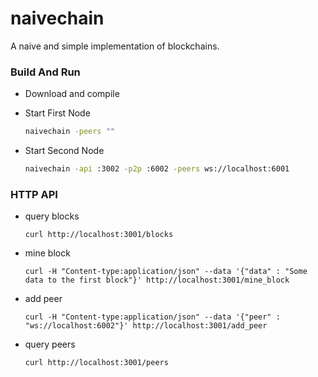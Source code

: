 # naivechain

A naive and simple implementation of blockchains.

### Build And Run

- Download and compile

- Start First Node

  ```bash
  naivechain -peers ""
  ```

- Start Second Node

  ```bash
  naivechain -api :3002 -p2p :6002 -peers ws://localhost:6001
  ```

### HTTP API

- query blocks

  ```
  curl http://localhost:3001/blocks

  ```

- mine block

  ```
  curl -H "Content-type:application/json" --data '{"data" : "Some data to the first block"}' http://localhost:3001/mine_block

  ```

- add peer

  ```
  curl -H "Content-type:application/json" --data '{"peer" : "ws://localhost:6002"}' http://localhost:3001/add_peer

  ```

- query peers

  ```
  curl http://localhost:3001/peers
  ```
